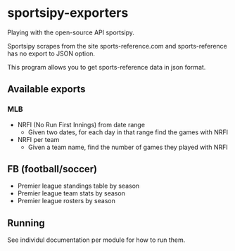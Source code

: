 # sportsipy-exporters

Playing with the open-source API sportsipy.

Sportsipy scrapes from the site sports-reference.com and sports-reference has no export to JSON option.

This program allows you to get sports-reference data in json format.

## Available exports

### MLB

- NRFI (No Run First Innings) from date range
  - Given two dates, for each day in that range find the games with NRFI
- NRFI per team
  - Given a team name, find the number of games they played with NRFI

## FB (football/soccer)

- Premier league standings table by season
- Premier league team stats by season
- Premier league rosters by season


## Running

See individul documentation per module for how to run them.
